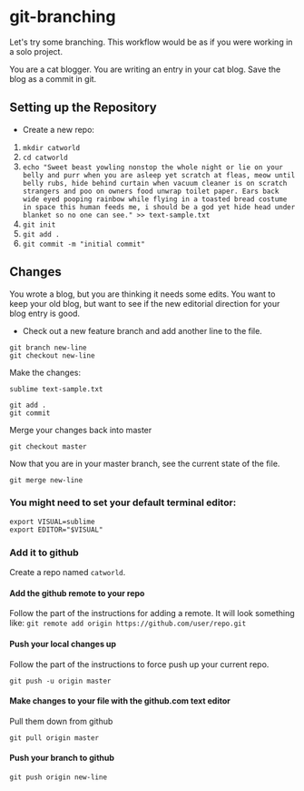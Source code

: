 # git-branching

Let's try some branching. This workflow would be as if you were working in a solo project.

You are a cat blogger.
You are writing an entry in your cat blog.
Save the blog as a commit in git.

## Setting up the Repository

- Create a new repo:

1. `mkdir catworld`
1. `cd catworld`
1. `echo "Sweet beast yowling nonstop the whole night or lie on your belly and purr when you are asleep yet scratch at fleas, meow until belly rubs, hide behind curtain when vacuum cleaner is on scratch strangers and poo on owners food unwrap toilet paper. Ears back wide eyed pooping rainbow while flying in a toasted bread costume in space this human feeds me, i should be a god yet hide head under blanket so no one can see." >> text-sample.txt`
1. `git init`
1. `git add .`
1. `git commit -m "initial commit"`


## Changes
You wrote a blog, but you are thinking it needs some edits.
You want to keep your old blog, but want to see if the new editorial direction for your blog entry is good.

* Check out a new feature branch and add another line to the file.
```
git branch new-line
git checkout new-line
```
Make the changes:

```
sublime text-sample.txt
```
```
git add .
git commit
```

Merge your changes back into master
```
git checkout master
```
Now that you are in your master branch, see the current state of the file.
```
git merge new-line
```

### You might need to set your default terminal editor:
```
export VISUAL=sublime
export EDITOR="$VISUAL"
```

### Add it to github
Create a repo named `catworld`.

#### Add the github remote to your repo
Follow the part of the instructions for adding a remote.
It will look something like: `git remote add origin https://github.com/user/repo.git`

#### Push your local changes up
Follow the part of the instructions to force push up your current repo.
```
git push -u origin master
```

#### Make changes to your file with the github.com text editor
Pull them down from github
```
git pull origin master
```

#### Push your branch to github
```
git push origin new-line
```
